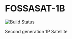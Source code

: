 # FOSSASAT-1B

[![Build Status](https://travis-ci.com/FOSSASystems/FOSSASAT-1B.svg?token=oTDDePyoDp2t3LxYnUYz&branch=master)](https://travis-ci.com/FOSSASystems/FOSSASAT-1B)

Second generation 1P Satellite
